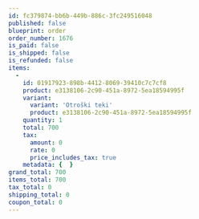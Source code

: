 ```yaml
---
id: fc379874-bb6b-449b-886c-3fc249516048
published: false
blueprint: order
order_number: 1676
is_paid: false
is_shipped: false
is_refunded: false
items:
  -
    id: 01917923-898b-4412-8069-39410c7c7cf8
    product: e3138106-2c90-451a-8972-5ea18594995f
    variant:
      variant: 'Otroški teki'
      product: e3138106-2c90-451a-8972-5ea18594995f
    quantity: 1
    total: 700
    tax:
      amount: 0
      rate: 0
      price_includes_tax: true
    metadata: {  }
grand_total: 700
items_total: 700
tax_total: 0
shipping_total: 0
coupon_total: 0
---
```

